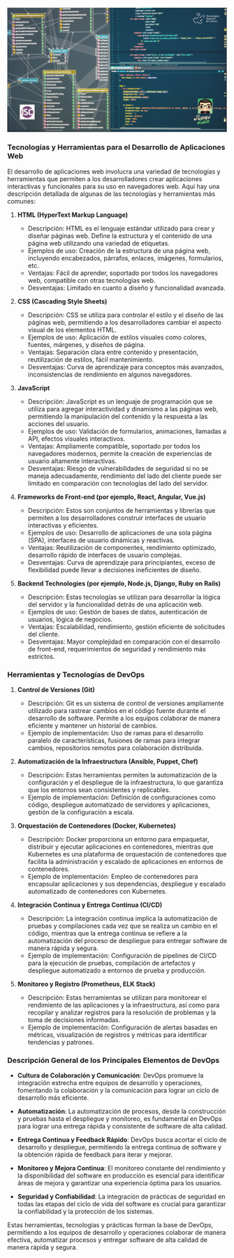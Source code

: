 ![](https://github.com/LeonRamos/Programaci-n_WEB/blob/main/Images/tec_web.jpg)

### Tecnologías y Herramientas para el Desarrollo de Aplicaciones Web

El desarrollo de aplicaciones web involucra una variedad de tecnologías y herramientas que permiten a los desarrolladores crear aplicaciones interactivas y funcionales para su uso en navegadores web. Aquí hay una descripción detallada de algunas de las tecnologías y herramientas más comunes:

1. **HTML (HyperText Markup Language)**
   - Descripción: HTML es el lenguaje estándar utilizado para crear y diseñar páginas web. Define la estructura y el contenido de una página web utilizando una variedad de etiquetas.
   - Ejemplos de uso: Creación de la estructura de una página web, incluyendo encabezados, párrafos, enlaces, imágenes, formularios, etc.
   - Ventajas: Fácil de aprender, soportado por todos los navegadores web, compatible con otras tecnologías web.
   - Desventajas: Limitado en cuanto a diseño y funcionalidad avanzada.

2. **CSS (Cascading Style Sheets)**
   - Descripción: CSS se utiliza para controlar el estilo y el diseño de las páginas web, permitiendo a los desarrolladores cambiar el aspecto visual de los elementos HTML.
   - Ejemplos de uso: Aplicación de estilos visuales como colores, fuentes, márgenes, y diseños de página.
   - Ventajas: Separación clara entre contenido y presentación, reutilización de estilos, fácil mantenimiento.
   - Desventajas: Curva de aprendizaje para conceptos más avanzados, inconsistencias de rendimiento en algunos navegadores.

3. **JavaScript**
   - Descripción: JavaScript es un lenguaje de programación que se utiliza para agregar interactividad y dinamismo a las páginas web, permitiendo la manipulación del contenido y la respuesta a las acciones del usuario.
   - Ejemplos de uso: Validación de formularios, animaciones, llamadas a API, efectos visuales interactivos.
   - Ventajas: Ampliamente compatible, soportado por todos los navegadores modernos, permite la creación de experiencias de usuario altamente interactivas.
   - Desventajas: Riesgo de vulnerabilidades de seguridad si no se maneja adecuadamente, rendimiento del lado del cliente puede ser limitado en comparación con tecnologías del lado del servidor.

4. **Frameworks de Front-end (por ejemplo, React, Angular, Vue.js)**
   - Descripción: Estos son conjuntos de herramientas y librerías que permiten a los desarrolladores construir interfaces de usuario interactivas y eficientes.
   - Ejemplos de uso: Desarrollo de aplicaciones de una sola página (SPA), interfaces de usuario dinámicas y reactivas.
   - Ventajas: Reutilización de componentes, rendimiento optimizado, desarrollo rápido de interfaces de usuario complejas.
   - Desventajas: Curva de aprendizaje para principiantes, exceso de flexibilidad puede llevar a decisiones ineficientes de diseño.

5. **Backend Technologies (por ejemplo, Node.js, Django, Ruby on Rails)**
   - Descripción: Estas tecnologías se utilizan para desarrollar la lógica del servidor y la funcionalidad detrás de una aplicación web.
   - Ejemplos de uso: Gestión de bases de datos, autenticación de usuarios, lógica de negocios.
   - Ventajas: Escalabilidad, rendimiento, gestión eficiente de solicitudes del cliente.
   - Desventajas: Mayor complejidad en comparación con el desarrollo de front-end, requerimientos de seguridad y rendimiento más estrictos.



### Herramientas y Tecnologías de DevOps

1. **Control de Versiones (Git)**
   - Descripción: Git es un sistema de control de versiones ampliamente utilizado para rastrear cambios en el código fuente durante el desarrollo de software. Permite a los equipos colaborar de manera eficiente y mantener un historial de cambios.
   - Ejemplo de implementación: Uso de ramas para el desarrollo paralelo de características, fusiones de ramas para integrar cambios, repositorios remotos para colaboración distribuida.

2. **Automatización de la Infraestructura (Ansible, Puppet, Chef)**
   - Descripción: Estas herramientas permiten la automatización de la configuración y el despliegue de la infraestructura, lo que garantiza que los entornos sean consistentes y replicables.
   - Ejemplo de implementación: Definición de configuraciones como código, despliegue automatizado de servidores y aplicaciones, gestión de la configuración a escala.

3. **Orquestación de Contenedores (Docker, Kubernetes)**
   - Descripción: Docker proporciona un entorno para empaquetar, distribuir y ejecutar aplicaciones en contenedores, mientras que Kubernetes es una plataforma de orquestación de contenedores que facilita la administración y escalado de aplicaciones en entornos de contenedores.
   - Ejemplo de implementación: Empleo de contenedores para encapsular aplicaciones y sus dependencias, despliegue y escalado automatizado de contenedores con Kubernetes.

4. **Integración Continua y Entrega Continua (CI/CD)**
   - Descripción: La integración continua implica la automatización de pruebas y compilaciones cada vez que se realiza un cambio en el código, mientras que la entrega continua se refiere a la automatización del proceso de despliegue para entregar software de manera rápida y segura.
   - Ejemplo de implementación: Configuración de pipelines de CI/CD para la ejecución de pruebas, compilación de artefactos y despliegue automatizado a entornos de prueba y producción.

5. **Monitoreo y Registro (Prometheus, ELK Stack)**
   - Descripción: Estas herramientas se utilizan para monitorear el rendimiento de las aplicaciones y la infraestructura, así como para recopilar y analizar registros para la resolución de problemas y la toma de decisiones informadas.
   - Ejemplo de implementación: Configuración de alertas basadas en métricas, visualización de registros y métricas para identificar tendencias y patrones.

### Descripción General de los Principales Elementos de DevOps

- **Cultura de Colaboración y Comunicación**: DevOps promueve la integración estrecha entre equipos de desarrollo y operaciones, fomentando la colaboración y la comunicación para lograr un ciclo de desarrollo más eficiente.

- **Automatización**: La automatización de procesos, desde la construcción y pruebas hasta el despliegue y monitoreo, es fundamental en DevOps para lograr una entrega rápida y consistente de software de alta calidad.

- **Entrega Continua y Feedback Rápido**: DevOps busca acortar el ciclo de desarrollo y despliegue, permitiendo la entrega continua de software y la obtención rápida de feedback para iterar y mejorar.

- **Monitoreo y Mejora Continua**: El monitoreo constante del rendimiento y la disponibilidad del software en producción es esencial para identificar áreas de mejora y garantizar una experiencia óptima para los usuarios.

- **Seguridad y Confiabilidad**: La integración de prácticas de seguridad en todas las etapas del ciclo de vida del software es crucial para garantizar la confiabilidad y la protección de los sistemas.

Estas herramientas, tecnologías y prácticas forman la base de DevOps, permitiendo a los equipos de desarrollo y operaciones colaborar de manera efectiva, automatizar procesos y entregar software de alta calidad de manera rápida y segura.

